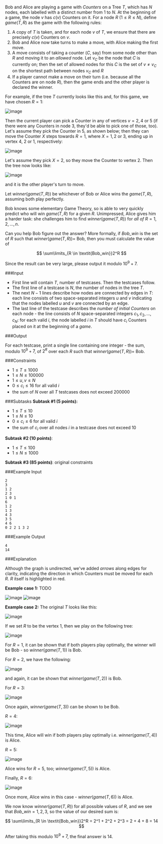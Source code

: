 Bob and Alice are playing a game with _Counters_ on a Tree $T$, which has $N$ nodes, each labelled with a distinct number from $1$ to $N$. At the beginning of a game, the node $v$ has $c(v)$ Counters on it. For a node $R$ ($1 \leq R \leq N)$, define $\textit{game}(T, R)$ as the game with the following rules:

1. A copy of $T$ is taken, and for each node $v$ of $T$, we ensure that there are precisely $c(v)$ Counters on $v$.
2. Bob and Alice now take turns to make a move, with Alice making the first move.
3. A move consists of taking a counter ($C$, say) from some node other than $R$ and moving it to an *allowed* node. Let $v_C$ be the node that $C$ is currently on; then the set of allowed nodes for this $C$ is the set of $v \ne v_C$ on the shortest path between nodes $v_C$ and $R$
4. If a player cannot make a move on their turn (i.e. because all the Counters are on node $R$), then the game ends and the other player is declared the winner.

For example, if the tree $T$ currently looks like this and, for this game, we have chosen $R=1$:

![image](http://campus.codechef.com/SITJMADM/content/COUNTREE-move-example1of3.png)

Then the current player can pick a Counter in any of vertices $v = 2, 4$ or $5$ (if there were any Counters in node $3$, they'd be able to pick one of those, too). Let's assume they pick the Counter in $5$, as shown below; then they can move the Counter $X$ steps towards $R=1$, where $X=1,2$ or $3$, ending up in vertex $4$, $2$ or $1$, respectively:

![image](http://campus.codechef.com/SITJMADM/content/COUNTREE-move-example2of3.png)

Let's assume they pick $X=2$, so they move the Counter to vertex $2$. Then the tree now looks like:

![image](http://campus.codechef.com/SITJMADM/content/COUNTREE-move-example3of3.png)

and it is the other player's turn to move.

Let $\textit{winner}(\textit{game}(T, R))$ be whichever of Bob or Alice wins the $\textit{game}(T, R)$, assuming both play perfectly.

Bob knows some elementary Game Theory, so is able to very quickly predict who will win $\textit{game}(T, R)$ for a given $R$. Unimpressed, Alice gives him a harder task: she challenges him to find $\textit{winner}(\textit{game}(T, R))$ for *all of* $R = 1, 2, \ldots , n$.

Can you help Bob figure out the answer? More formally, if $\textit{Bob_win}$ is the set of $R$ such that $\textit{winner}(\textit{game}(T, R)) =$ Bob, then you must calculate the value of

$$
\sum\limits_{R \in \textit{Bob_win}}2^R
$$

Since the result can be very large, please output it modulo $10^9+7$.

###Input

- First line will contain $T$, number of testcases. Then the testcases follow. 
- The first line of a testcase is $N$, the number of nodes in the tree $T$.
- The next $N-1$ lines describe how nodes are connected by edges in $T$: each line consists of two space-separated integers $u$ and $v$ indicating that the nodes labelled $u$ and $v$ are connected by an edge.
- The last line of the testcase describes the _number of initial Counters_ on each node - the line consists of $N$ space-separated integers $c_1, c_2, \ldots , c_N$: for each valid $i$, the node labelled $i$ in $T$ should have $c_i$ Counters placed on it at the beginning of a _game_.

###Output

For each testcase, print a single line containing one integer - the sum, modulo $10^9+7$, of $2^R$ over each $R$ such that $\textit{winner}(\textit{game}(T, R)) =$ Bob.

###Constraints 
- $1 \leq T \leq 1000$
- $1 \leq N \leq 100000$
- $1 \leq u,v \leq N$
- $0 \leq c_i \leq 16$ for all valid $i$
- the sum of $N$ over all $T$ testcases does not exceed $200000$

###Subtasks
**Subtask #1 (5 points):** 

- $1 \leq T \leq 10$
- $1 \leq N \leq 10$
- $0 \leq c_i \leq 6$ for all valid $i$
- the sum of $c_i$ over all nodes $i$ in a testcase does not exceed $10$

**Subtask #2 (10 points)**: 

* $1 \leq T \leq 100$ 
* $1 \leq N \leq 1000$

**Subtask #3 (85 points)**: original constraints

###Example Input

```
2
3 
1 2
2 3
1 0 1
6
1 2
1 3
4 3
3 5
4 6
0 2 2 1 3 2
```

###Example Output

```
4
14
```

###Explanation

Although the graph is undirected, we've added _arrows_ along edges for clarity, indicating the direction in which Counters must be moved for each $R$. $R$ itself is highlighted in red.

**Example case 1:** TODO

![image](http://campus.codechef.com/SITJMADM/content/COUNTREE-EX1-1of2.png)
![image](http://campus.codechef.com/SITJMADM/content/COUNTREE-EX1-2of2.png)

**Example case 2:** The original $T$ looks like this:

![image](http://campus.codechef.com/SITJMADM/content/COUNTREE-EX2-1of7.png)

If we set $R$ to be the vertex $1$, then we play on the following tree:

![image](http://campus.codechef.com/SITJMADM/content/COUNTREE-EX2-2of7.png)

For $R = 1$, it can be shown that if both players play optimally, the winner will be Bob - so $\textit{winner}(\textit{game}(T, 1))$ is Bob.

For $R = 2$, we have the following:

![image](http://campus.codechef.com/SITJMADM/content/COUNTREE-EX2-3of7.png)

and again, it can be shown that $\textit{winner}(\textit{game}(T, 2))$ is Bob.


For $R = 3$:

![image](http://campus.codechef.com/SITJMADM/content/COUNTREE-EX2-4of7.png)

Once again, $\textit{winner}(\textit{game}(T, 3))$ can be shown to be Bob.

$R = 4$:


![image](http://campus.codechef.com/SITJMADM/content/COUNTREE-EX2-5of7.png)

This time, Alice will win if both players play optimally i.e. $\textit{winner}(\textit{game}(T, 4))$ is Alice.

$R = 5$:

![image](http://campus.codechef.com/SITJMADM/content/COUNTREE-EX2-6of7.png)

Alice wins for $R = 5$, too; $\textit{winner}(\textit{game}(T, 5))$ is Alice.

Finally, $R = 6$:

![image](http://campus.codechef.com/SITJMADM/content/COUNTREE-EX2-7of7.png)

Once more, Alice wins in this case - $\textit{winner}(\textit{game}(T, 6))$ is Alice.

We now know $\textit{winner}(\textit{game}(T, R))$ for all possible values of $R$, and we see that $\textit{Bob_win}={1, 2, 3}$, so the value of our desired sum is:

$$
\sum\limits_{R \in \textit{Bob_win}}2^R = 2^1 + 2^2 + 2^3 = 2 + 4 + 8 = 14
$$

After taking this modulo $10^9+7$, the final answer is $14$.


